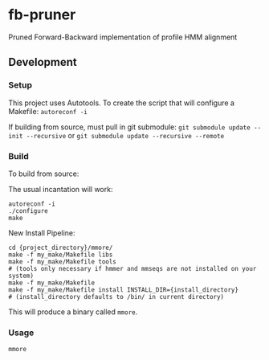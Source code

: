 # fb-pruner

Pruned Forward-Backward implementation of profile HMM alignment

## Development

### Setup

This project uses Autotools. To create the script that will configure a Makefile: 
`autoreconf -i`

If building from source, must pull in git submodule:
`git submodule update --init --recursive`
or 
`git submodule update --recursive --remote`

### Build

To build from source:

The usual incantation will work:

```
autoreconf -i
./configure
make
```

New Install Pipeline:

```
cd {project_directory}/mmore/
make -f my_make/Makefile libs
make -f my_make/Makefile tools 
# (tools only necessary if hmmer and mmseqs are not installed on your system)
make -f my_make/Makefile 
make -f my_make/Makefile install INSTALL_DIR={install_directory} 
# (install_directory defaults to /bin/ in current directory)
```

This will produce a binary called `mmore`.

### Usage

```
mmore 
```